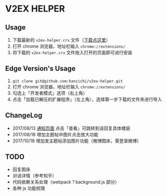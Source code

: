 # V2EX HELPER

## Usage

1. 下载最新的 `v2ex-helper.crx` 文件（[下载点这里](https://github.com/hanzichi/v2ex-helper/releases)）
2. 打开 chrome 浏览器，地址栏输入 `chrome://extensions/`
3. 将下载的 `v2ex-helper.crx` 文件拖入打开的页面即可进行安装

## Edge Version's Usage

1. `git clone git@github.com:hanzichi/v2ex-helper.git`
2. 打开 chrome 浏览器，地址栏输入 `chrome://extensions/`
3. 勾选上「开发者模式」选项（右上角）
4. 点击「加载已解压的扩展程序」（左上角），选择第一步下载的文件夹进行导入

## ChangeLog

- 2017/08/13 [通知页面](https://www.v2ex.com/notifications) 点击「查看」可跳转到该回复具体楼层
- 2017/08/18 增加主题帖中图片点击放大功能
- 2017/10/18 增加发主题帖添加图片功能（微博图床，需登录微博）

## TODO

- 回复图床
- 对话详情（参考知乎）
- 代码依赖关系处理（webpack？background.js 部分）
- 各种 js 功能梳理 